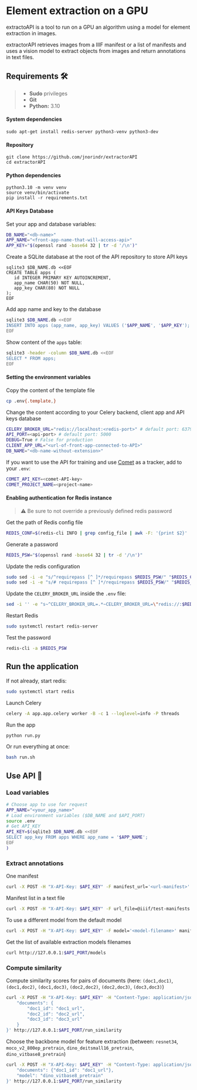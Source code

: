 # Element extraction on a GPU

extractoAPI is a tool to run on a GPU an algorithm using a model for element extraction in images.

extractorAPI retrieves images from a IIIF manifest or a list of manifests and uses a vision model to extract objects from images and return annotations in text files.

## Requirements :hammer_and_wrench:
> - **Sudo** privileges
> - **Git**
> - **Python:** 3.10

#### System dependencies
```shell
sudo apt-get install redis-server python3-venv python3-dev
```

#### Repository
```shell
git clone https://github.com/jnorindr/extractorAPI
cd extractorAPI
```

#### Python dependencies
```shell
python3.10 -m venv venv
source venv/bin/activate
pip install -r requirements.txt
```

#### API Keys Database
Set your app and database variables:
```bash
DB_NAME="<db-name>"
APP_NAME="<front-app-name-that-will-access-api>"
APP_KEY="$(openssl rand -base64 32 | tr -d '/\n')"
```
Create a SQLite database at the root of the API repository to store API keys
```shell
sqlite3 $DB_NAME.db <<EOF
CREATE TABLE apps (
   id INTEGER PRIMARY KEY AUTOINCREMENT,
   app_name CHAR(50) NOT NULL,
   app_key CHAR(80) NOT NULL
);
EOF
```
Add app name and key to the database
```bash
sqlite3 $DB_NAME.db <<EOF
INSERT INTO apps (app_name, app_key) VALUES ('$APP_NAME', '$APP_KEY');
EOF
```
Show content of the `apps` table:
```bash
sqlite3 -header -column $DB_NAME.db <<EOF
SELECT * FROM apps;
EOF
```

#### Setting the environment variables
Copy the content of the template file
```bash
cp .env{.template,}
```
Change the content according to your Celery backend, client app and API keys database
```bash
CELERY_BROKER_URL="redis://localhost:<redis-port>" # default port: 6379
API_PORT=<api-port> # default port: 5000
DEBUG=True # False for production
CLIENT_APP_URL="<url-of-front-app-connected-to-API>"
DB_NAME="<db-name-without-extension>"
```
[//]: # (If you use another port than `6379` for Redis &#40;e.g. multiple celery instances on the same server&#41;, update the `redis.conf`:)
[//]: # (```bash)
[//]: # (REDIS_PORT=<redis-port>)
[//]: # (REDIS_CONF=$&#40;redis-cli INFO | grep config_file | awk -F: '{print $2}' | tr -d '[:space:]'&#41;)
[//]: # (sudo sed -i -e "/^port 6379/a\port $REDIS_PORT" "$REDIS_CONF" # append new port to listen to)
[//]: # (sudo systemctl restart redis)
[//]: # (```)
If you want to use the API for training and use [Comet](https://www.comet.com/) as a tracker, add to your `.env`:
```bash
COMET_API_KEY=<comet-API-key>
COMET_PROJECT_NAME=<project-name>
```

#### Enabling authentication for Redis instance
> :warning: Be sure to not override a previously defined redis password

Get the path of Redis config file
```bash
REDIS_CONF=$(redis-cli INFO | grep config_file | awk -F: '{print $2}' | tr -d '[:space:]')
```
Generate a password
```bash
REDIS_PSW="$(openssl rand -base64 32 | tr -d '/\n')"
```
Update the redis configuration
```bash
sudo sed -i -e "s/^requirepass [^ ]*/requirepass $REDIS_PSW/" "$REDIS_CONF"
sudo sed -i -e "s/# requirepass [^ ]*/requirepass $REDIS_PSW/" "$REDIS_CONF"
```
Update the `CELERY_BROKER_URL` inside the `.env` file:
```bash
sed -i '' -e "s~^CELERY_BROKER_URL=.*~CELERY_BROKER_URL=\"redis://:$REDIS_PSW@localhost:6379/0\"~" .env
```
Restart Redis
```bash
sudo systemctl restart redis-server
```
Test the password
```bash
redis-cli -a $REDIS_PSW
```

## Run the application
If not already, start redis:
```bash
sudo systemctl start redis
```
Launch Celery
```bash
celery -A app.app.celery worker -B -c 1 --loglevel=info -P threads
```
Run the app
```bash
python run.py
```
Or run everything at once:
```bash
bash run.sh
```

## Use API :rocket:

### Load variables
```bash
# Choose app to use for request
APP_NAME="<your_app_name>"
# Load environment variables ($DB_NAME and $API_PORT)
source .env
# Get API_KEY
API_KEY=$(sqlite3 $DB_NAME.db <<EOF
SELECT app_key FROM apps WHERE app_name = '$APP_NAME';
EOF
)
```

### Extract annotations
One manifest
```bash
curl -X POST -H "X-API-Key: $API_KEY" -F manifest_url='<url-manifest>' http://127.0.0.1:$API_PORT/run_detect
```
Manifest list in a text file
```bash
curl -X POST -H "X-API-Key: $API_KEY" -F url_file=@iiif/test-manifests.txt http://127.0.0.1:$API_PORT/detect_all
```
To use a different model from the default model
```bash
curl -X POST -H "X-API-Key: $API_KEY" -F model='<model-filename>' manifest_url='<url-manifest>'  http://127.0.0.1:$API_PORT/run_detect
```
Get the list of available extraction models filenames
```bash
curl http://127.0.0.1:$API_PORT/models
```

### Compute similarity
Compute similarity scores for pairs of documents (here: `(doc1,doc1)`, `(doc1,doc2)`, `(doc1,doc3)`, `(doc2,doc2)`, `(doc2,doc3)`, `(doc3,doc3)`)
```bash
curl -X POST -H "X-API-Key: $API_KEY" -H "Content-Type: application/json" -d '{
    "documents": {
        "doc1_id": "doc1_url",
        "doc2_id": "doc2_url",
        "doc3_id": "doc3_url"
    }
}' http://127.0.0.1:$API_PORT/run_similarity
```

Choose the backbone model for feature extraction (between: `resnet34`, `moco_v2_800ep_pretrain`, `dino_deitsmall16_pretrain`, `dino_vitbase8_pretrain`)
```bash
curl -X POST -H "X-API-Key: $API_KEY" -H "Content-Type: application/json" -d '{
    "documents": {"doc1_id": "doc1_url"},
    "model": "dino_vitbase8_pretrain"
}' http://127.0.0.1:$API_PORT/run_similarity
```
